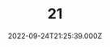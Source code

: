 ---
title: "21"
year: 2008
date: 2022-09-24T21:25:39.000Z
permalink: /almanac/movies/2022-09-24-21/index.html
link: https://letterboxd.com/rknightuk/film/21/
rating: 3
tmdbid: 8065
---